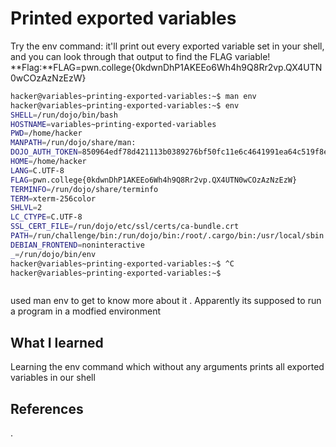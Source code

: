 # Printed exported variables
Try the env command: it'll print out every exported variable set in your shell, and you can look through that output to find the FLAG variable!
**Flag:**FLAG=pwn.college{0kdwnDhP1AKEEo6Wh4h9Q8Rr2vp.QX4UTN0wCOzAzNzEzW}






```bash
hacker@variables~printing-exported-variables:~$ man env
hacker@variables~printing-exported-variables:~$ env
SHELL=/run/dojo/bin/bash
HOSTNAME=variables~printing-exported-variables
PWD=/home/hacker
MANPATH=/run/dojo/share/man:
DOJO_AUTH_TOKEN=850964edf78d421113b0389276bf50fc11e6c4641991ea64c519f8e2e90473e7
HOME=/home/hacker
LANG=C.UTF-8
FLAG=pwn.college{0kdwnDhP1AKEEo6Wh4h9Q8Rr2vp.QX4UTN0wCOzAzNzEzW}
TERMINFO=/run/dojo/share/terminfo
TERM=xterm-256color
SHLVL=2
LC_CTYPE=C.UTF-8
SSL_CERT_FILE=/run/dojo/etc/ssl/certs/ca-bundle.crt
PATH=/run/challenge/bin:/run/dojo/bin:/root/.cargo/bin:/usr/local/sbin:/usr/local/bin:/usr/sbin:/usr/bin:/sbin:/bin
DEBIAN_FRONTEND=noninteractive
_=/run/dojo/bin/env
hacker@variables~printing-exported-variables:~$ ^C
hacker@variables~printing-exported-variables:~$ 



```
used man env to get to know more about it . Apparently its supposed to run a program in a modfied environment
## What I learned
Learning the env command which without any arguments prints all exported variables in our shell
## References 
.